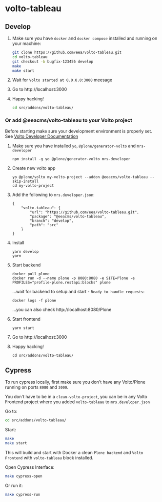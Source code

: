 # volto-tableau

## Develop

1. Make sure you have `docker` and `docker compose` installed and running on your machine:

    ```Bash
    git clone https://github.com/eea/volto-tableau.git
    cd volto-tableau
    git checkout -b bugfix-123456 develop
    make
    make start
    ```

1. Wait for `Volto started at 0.0.0.0:3000` meesage

1. Go to http://localhost:3000

1.  Happy hacking!

    ```Bash
    cd src/addons/volto-tableau/
    ```

### Or add @eeacms/volto-tableau to your Volto project

Before starting make sure your development environment is properly set. See [Volto Developer Documentation](https://docs.voltocms.com/getting-started/install/)

1.  Make sure you have installed `yo`, `@plone/generator-volto` and `mrs-developer`

        npm install -g yo @plone/generator-volto mrs-developer

1.  Create new volto app

        yo @plone/volto my-volto-project --addon @eeacms/volto-tableau --skip-install
        cd my-volto-project

1.  Add the following to `mrs.developer.json`:

        {
            "volto-tableau": {
                "url": "https://github.com/eea/volto-tableau.git",
                "package": "@eeacms/volto-tableau",
                "branch": "develop",
                "path": "src"
            }
        }

1.  Install

        yarn develop
        yarn

1.  Start backend

        docker pull plone
        docker run -d --name plone -p 8080:8080 -e SITE=Plone -e PROFILES="profile-plone.restapi:blocks" plone

    ...wait for backend to setup and start - `Ready to handle requests`:

        docker logs -f plone

    ...you can also check http://localhost:8080/Plone

1.  Start frontend

        yarn start

1.  Go to http://localhost:3000

1.  Happy hacking!

        cd src/addons/volto-tableau/
## Cypress

To run cypress locally, first make sure you don't have any Volto/Plone running on ports `8080` and `3000`.

You don't have to be in a `clean-volto-project`, you can be in any Volto Frontend
project where you added `volto-tableau` to `mrs.developer.json`

Go to:

  ```BASH
  cd src/addons/volto-tableau/
  ```

Start:

  ```Bash
  make
  make start
  ```

This will build and start with Docker a clean `Plone backend` and `Volto Frontend` with `volto-tableau` block installed.

Open Cypress Interface:

  ```Bash
  make cypress-open
  ```

Or run it:

  ```Bash
  make cypress-run
  ```
